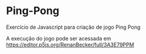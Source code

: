 # Ping-Pong
Exercício de Javascript para criação de jogo Ping Pong

A execução do jogo pode ser acessada em https://editor.p5js.org/RenanBecker/full/3A3E79PPM
